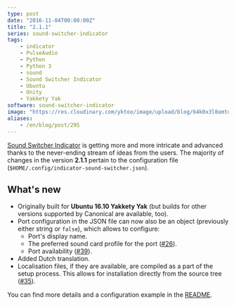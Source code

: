 ```yaml
---
type: post
date: "2016-11-04T00:00:00Z"
title: "2.1.1"
series: sound-switcher-indicator
tags:
    - indicator
    - PulseAudio
    - Python
    - Python 3
    - sound
    - Sound Switcher Indicator
    - Ubuntu
    - Unity
    - Yakkety Yak
software: sound-switcher-indicator
image: "https://res.cloudinary.com/yktoo/image/upload/blog/64k0x3l8omtq0538.png"
aliases:
    - /en/blog/post/295
---
```


[Sound Switcher Indicator](/software/sound-switcher-indicator) is getting more and more intricate and advanced thanks to the never-ending stream of ideas from the users. The majority of changes in the version **2.1.1** pertain to the configuration file (`$HOME/.config/indicator-sound-switcher.json`).

<!--more-->

## What's new

* Originally built for **Ubuntu 16.10 Yakkety Yak** (but builds for other versions supported by Canonical are available, too).
* Port configuration in the JSON file can now also be an object (previously either string or `false`), which allows to configure:
    * Port's display name.
    * The preferred sound card profile for the port ([#26](https://github.com/yktoo/indicator-sound-switcher/issues/26)).
    * Port availability ([#39](https://github.com/yktoo/indicator-sound-switcher/issues/39)).
* Added Dutch translation.
* Localisation files, if they are available, are compiled as a part of the setup process. This allows for installation directly from the source tree ([#35](https://github.com/yktoo/indicator-sound-switcher/issues/35)).

You can find more details and a configuration example in the [README](https://github.com/yktoo/indicator-sound-switcher/blob/master/README.md).

